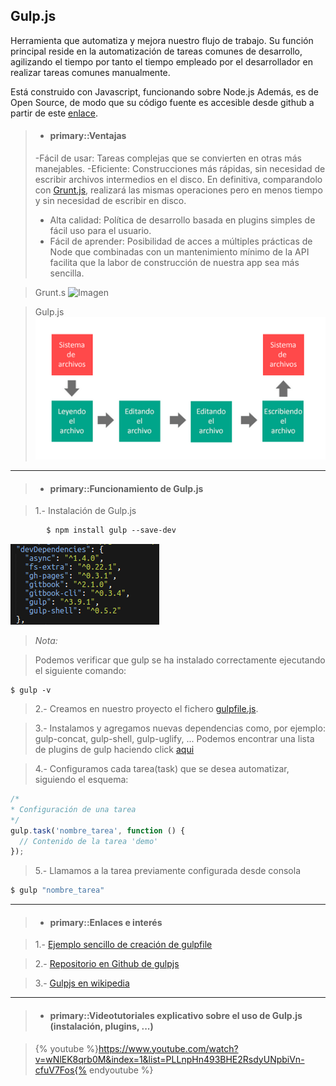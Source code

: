 Gulp.js
-------------

Herramienta que automatiza y mejora nuestro flujo de trabajo. Su función principal reside en la automatización
de tareas comunes de desarrollo, agilizando el tiempo por tanto el tiempo empleado por el desarrollador en realizar
tareas comunes manualmente.

Está construido con Javascript, funcionando sobre Node.js
Además, es de Open Source, de modo que su código fuente es accesible desde github a partir de este [enlace](https://github.com/gulpjs/gulp/).

>- #### primary::Ventajas
>-Fácil de usar:  Tareas complejas que se convierten en otras más manejables. 
>-Eficiente: Construcciones más rápidas, sin necesidad de escribir archivos intermedios en el disco.
En definitiva, comparandolo con [Grunt.js](http://gruntjs.com/), realizará las mismas operaciones pero en menos tiempo y
sin necesidad de escribir en disco.
>- Alta calidad: Política de desarrollo basada en plugins simples de fácil uso para el usuario.
>- Fácil de aprender: Posibilidad de acces a múltiples prácticas de Node que combinadas con un mantenimiento mínimo de la API facilita que la labor de construcción 
de nuestra app sea más sencilla.
  
  
> Grunt.s 
>      ![Imagen](../images/funcinamiento_grunt.png)

> Gulp.js 
>      ![Imagen](../images/funcionamiento_gulp.png)


<hr />

>- #### primary::Funcionamiento de Gulp.js

> 1.- Instalación de Gulp.js
>
```html
        $ npm install gulp --save-dev
```
![Image](../images/instalando_gulp.png)

> *Nota:*

>   Podemos verificar que gulp se ha instalado 
>  correctamente ejecutando el siguiente comando:
>
```
$ gulp -v
```

> 2.- Creamos en nuestro proyecto el fichero [gulpfile.js](gulpfile.md).

> 3.- Instalamos y agregamos nuevas dependencias como, por ejemplo: gulp-concat, gulp-shell, gulp-uglify, ...
Podemos encontrar una lista de plugins de gulp haciendo click [aqui](http://gulpjs.com/plugins/)

> 4.- Configuramos cada tarea(task) que se desea automatizar, siguiendo
el esquema:
```js
/*
* Configuración de una tarea
*/
gulp.task('nombre_tarea', function () {
  // Contenido de la tarea 'demo'
});
```
> 5.- Llamamos a la tarea previamente configurada desde consola
```bash
$ gulp "nombre_tarea"
```

<hr />

>- #### primary::Enlaces e interés

> 1.- [Ejemplo sencillo de creación de gulpfile](https://frontendlabs.io/1669--gulp-js-en-espanol-tutorial-basico-primeros-pasos-y-ejemplos)  

> 2.- [Repositorio en Github de gulpjs](https://github.com/gulpjs/gulp/)  

> 3.- [Gulpjs en wikipedia](https://en.wikipedia.org/wiki/Gulp.js)

<hr />

>- #### primary::Videotutoriales explicativo sobre el uso de Gulp.js (instalación, plugins, ...)

> {% youtube %}https://www.youtube.com/watch?v=wNlEK8qrb0M&index=1&list=PLLnpHn493BHE2RsdyUNpbiVn-cfuV7Fos{% endyoutube %}

